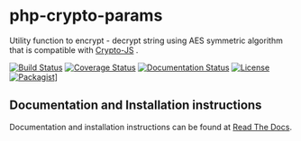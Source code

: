 # php-crypto-params

Utility function to encrypt - decrypt string using AES symmetric algorithm that is compatible with [Crypto-JS](https://code.google.com/p/crypto-js/) .

[![Build Status](https://travis-ci.org/torre76/php-crypto-params.svg?branch=master)](https://travis-ci.org/torre76/php-crypto-params) [![Coverage Status](https://coveralls.io/repos/torre76/php-crypto-params/badge.svg?branch=master&service=github)](https://coveralls.io/github/torre76/php-crypto-params?branch=master) [![Documentation Status](https://readthedocs.org/projects/php-crypto-params/badge/?version=latest)](http://php-crypto-params.readthedocs.org/en/latest/?badge=latest) [![License](https://img.shields.io/badge/License-LGPLv3-blue.svg)](https://raw.githubusercontent.com/torre76/php-crypto-params/master/LICENSE) [![Packagist](https://img.shields.io/packagist/v/torre76/php-crypto-params.svg)](https://packagist.org/packages/torre76/php-crypto-params)]

## Documentation and Installation instructions
 
Documentation and installation instructions can be found at [Read The Docs](http://php-crypto-params.readthedocs.org).
